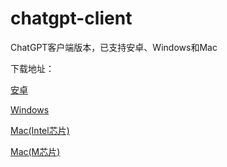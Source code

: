 # chatgpt-client
ChatGPT客户端版本，已支持安卓、Windows和Mac


下载地址：

[安卓](https://wwbk.lanzoum.com/iQwP20wnu7qj)

[Windows](https://wwbk.lanzoum.com/i55pb0wjekub)

[Mac(Intel芯片)](https://wwbk.lanzoum.com/iXYEE0wi6lud)

[Mac(M芯片)](https://wwbk.lanzoum.com/i8NWh0whyvbg)
